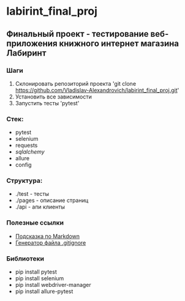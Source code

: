 # labirint_final_proj

## Финальный проект - тестирование веб-приложения книжного интернет магазина Лабиринт

### Шаги
1. Склонировать репозиторий проекта 'git clone https://github.com/Vladislav-Alexandrovich/labirint_final_proj.git'
2. Установить все зависимости
3. Запустить тесты 'pytest'

### Стек:
- pytest
- selenium
- requests
- _sqlalchemy_
- allure
- config

### Структура:
- ./test - тесты
- ./pages - описание страниц
- ./api - апи клиенты

### Полезные ссылки
- [Подсказка по Markdown](https://www.markdownguide.org/basic-syntax/)
- [Генератор файла .gitignore](https://www.toptal.com/developers/gitignore)

### Библиотеки

- pip install pytest
- pip install selenium
- pip install webdriver-manager
- pip install allure-pytest





